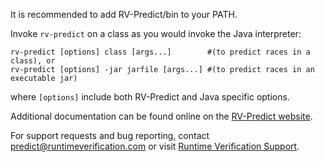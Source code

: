 It is recommended to add RV-Predict/bin to your PATH.
	
Invoke `rv-predict` on a class as you would invoke the Java interpreter:

    rv-predict [options] class [args...]        #(to predict races in a class), or
    rv-predict [options] -jar jarfile [args...] #(to predict races in an executable jar)

where `[options]` include both RV-Predict and Java specific options.
 
Additional documentation can be found online on the 
[RV-Predict website](http://runtimeverification.com/predict/docs).

For support requests and bug reporting, contact predict@runtimeverification.com
or visit [Runtime Verification Support](http://runtimeverification.com/support/predict).
